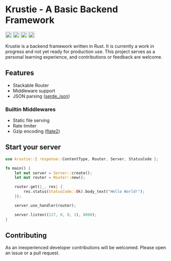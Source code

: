 # Krustie - A Basic Backend Framework

[<img alt="github" src="https://img.shields.io/badge/github-krustie-8da0cb?style=for-the-badge&labelColor=555555&logo=github" height="20">](https://github.com/emrecancorapci/krustie)
[<img alt="crates.io" src="https://img.shields.io/crates/v/krustie.svg?style=for-the-badge&color=fc8d62&logo=rust" height="20">](https://crates.io/crates/krustie)
[<img alt="docs.rs" src="https://img.shields.io/badge/docs.rs-krustie-66c2a5?style=for-the-badge&labelColor=555555&logo=docs.rs" height="20">](https://docs.rs/krustie)
[<img alt="build status" src="https://img.shields.io/github/actions/workflow/status/emrecancorapci/krustie/rust.yml?branch=main&style=for-the-badge" height="20">](https://github.com/emrecancorapci/krustie/actions?query=branch%3main)

Krustie is a backend framework written in Rust. It is currently a work in progress and not yet ready for production use. This project serves as a personal learning experience, and contributions or feedback are welcome.

## Features

- Stackable Router
- Middleware support
- JSON parsing ([serde_json](https://crates.io/crates/serde_json))

### Builtin Middlewares

- Static file serving
- Rate limiter
- Gzip encoding ([flate2](https://crates.io/crates/flate2))

## Start your server

```rust
use krustie::{ response::ContentType, Router, Server, StatusCode };

fn main() {
    let mut server = Server::create();
    let mut router = Router::new();

    router.get(|_, res| {
        res.status(StatusCode::Ok).body_text("Hello World!");
    });

    server.use_handler(router);

    server.listen((127, 0, 0, 1), 8080);
}
```

## Contributing

As an inexperienced developer contributions will be welcomed. Please open an issue or a pull request.

